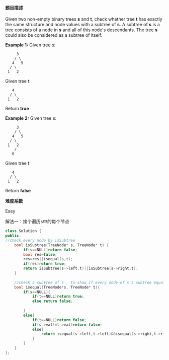 #### **题目描述**

Given two non-empty binary trees **s** and **t**, check whether tree **t** has exactly the same structure and node values with a subtree of **s**. A subtree of **s** is a tree consists of a node in **s** and all of this node's descendants. The tree **s** could also be considered as a subtree of itself.

**Example 1:**
Given tree s:

```
     3
    / \
   4   5
  / \
 1   2
```

Given tree t:

```
   4 
  / \
 1   2
```

Return **true**



**Example 2:**
Given tree s:

```
     3
    / \
   4   5
  / \
 1   2
    /
   0
```

Given tree t:

```
   4
  / \
 1   2
```

Return **false**

**难度系数**    

Easy

解法一：挨个遍历s中的每个节点

```c++
class Solution {
public:
//check every node by isSubtree
    bool isSubtree(TreeNode* s, TreeNode* t) {
        if(s==NULL)return false;
        bool res=false;
        res=res||isequal(s,t);
        if(res)return true;
        return isSubtree(s->left,t)||isSubtree(s->right,t);
    }
	
	//check a subtree of s , to show if every node of s's subtree equals to reflect t's node
    bool isequal(TreeNode*s, TreeNode* t){
        if(s==NULL){
            if(t==NULL)return true;
            else return false;
            
        }
        else{
            if(t==NULL)return false;
            if(s->val!=t->val)return false;
            else{
                return isequal(s->left,t->left)&&isequal(s->right,t->right);
            }
        }
    }
};
```

